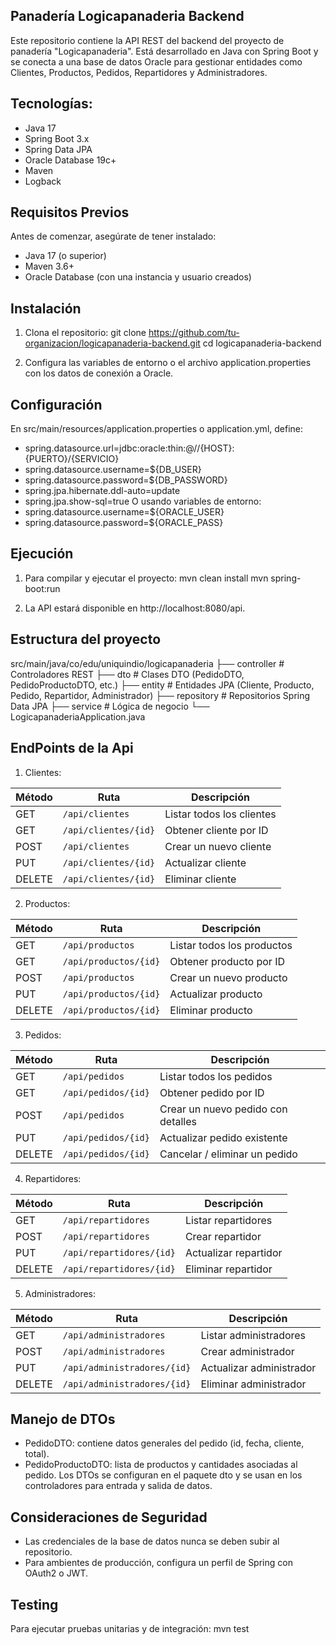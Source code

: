 ## **Panadería Logicapanaderia Backend**
Este repositorio contiene la API REST del backend del proyecto de panadería "Logicapanaderia". Está desarrollado en Java con Spring Boot y se conecta a una base de datos Oracle para gestionar entidades como Clientes, Productos, Pedidos, Repartidores y Administradores.

## Tecnologías:
- Java 17
- Spring Boot 3.x
- Spring Data JPA
- Oracle Database 19c+
- Maven
- Logback

## Requisitos Previos
Antes de comenzar, asegúrate de tener instalado:
- Java 17 (o superior)
- Maven 3.6+
- Oracle Database (con una instancia y usuario creados)

## Instalación
1. Clona el repositorio:
  git clone https://github.com/tu-organizacion/logicapanaderia-backend.git
  cd logicapanaderia-backend

2. Configura las variables de entorno o el archivo application.properties con los datos de conexión a Oracle.

## Configuración
En src/main/resources/application.properties o application.yml, define:
- spring.datasource.url=jdbc:oracle:thin:@//{HOST}:{PUERTO}/{SERVICIO}  
- spring.datasource.username=${DB_USER}
- spring.datasource.password=${DB_PASSWORD}
- spring.jpa.hibernate.ddl-auto=update
- spring.jpa.show-sql=true
O usando variables de entorno:
- spring.datasource.username=${ORACLE_USER}
- spring.datasource.password=${ORACLE_PASS}

## Ejecución
1. Para compilar y ejecutar el proyecto:
mvn clean install
mvn spring-boot:run

2. La API estará disponible en http://localhost:8080/api.

## Estructura del proyecto
src/main/java/co/edu/uniquindio/logicapanaderia
├── controller        # Controladores REST
├── dto               # Clases DTO (PedidoDTO, PedidoProductoDTO, etc.)
├── entity            # Entidades JPA (Cliente, Producto, Pedido, Repartidor, Administrador)
├── repository        # Repositorios Spring Data JPA
├── service           # Lógica de negocio
└── LogicapanaderiaApplication.java

## EndPoints de la Api

1. Clientes:

| Método | Ruta                 | Descripción               |
| ------ | -------------------- | ------------------------- |
| GET    | `/api/clientes`      | Listar todos los clientes |
| GET    | `/api/clientes/{id}` | Obtener cliente por ID    |
| POST   | `/api/clientes`      | Crear un nuevo cliente    |
| PUT    | `/api/clientes/{id}` | Actualizar cliente        |
| DELETE | `/api/clientes/{id}` | Eliminar cliente          |

2. Productos:

| Método | Ruta                  | Descripción                |
| ------ | --------------------- | -------------------------- |
| GET    | `/api/productos`      | Listar todos los productos |
| GET    | `/api/productos/{id}` | Obtener producto por ID    |
| POST   | `/api/productos`      | Crear un nuevo producto    |
| PUT    | `/api/productos/{id}` | Actualizar producto        |
| DELETE | `/api/productos/{id}` | Eliminar producto          |

3. Pedidos:

| Método | Ruta                | Descripción                        |
| ------ | ------------------- | ---------------------------------- |
| GET    | `/api/pedidos`      | Listar todos los pedidos           |
| GET    | `/api/pedidos/{id}` | Obtener pedido por ID              |
| POST   | `/api/pedidos`      | Crear un nuevo pedido con detalles |
| PUT    | `/api/pedidos/{id}` | Actualizar pedido existente        |
| DELETE | `/api/pedidos/{id}` | Cancelar / eliminar un pedido      |

4. Repartidores:

| Método | Ruta                     | Descripción           |
| ------ | ------------------------ | --------------------- |
| GET    | `/api/repartidores`      | Listar repartidores   |
| POST   | `/api/repartidores`      | Crear repartidor      |
| PUT    | `/api/repartidores/{id}` | Actualizar repartidor |
| DELETE | `/api/repartidores/{id}` | Eliminar repartidor   |

5. Administradores:

| Método | Ruta                        | Descripción              |
| ------ | --------------------------- | ------------------------ |
| GET    | `/api/administradores`      | Listar administradores   |
| POST   | `/api/administradores`      | Crear administrador      |
| PUT    | `/api/administradores/{id}` | Actualizar administrador |
| DELETE | `/api/administradores/{id}` | Eliminar administrador   |

## Manejo de DTOs
- PedidoDTO: contiene datos generales del pedido (id, fecha, cliente, total).
- PedidoProductoDTO: lista de productos y cantidades asociadas al pedido.
Los DTOs se configuran en el paquete dto y se usan en los controladores para entrada y salida de datos.

## Consideraciones de Seguridad
- Las credenciales de la base de datos nunca se deben subir al repositorio.
- Para ambientes de producción, configura un perfil de Spring con OAuth2 o JWT.

## Testing
Para ejecutar pruebas unitarias y de integración:
mvn test
